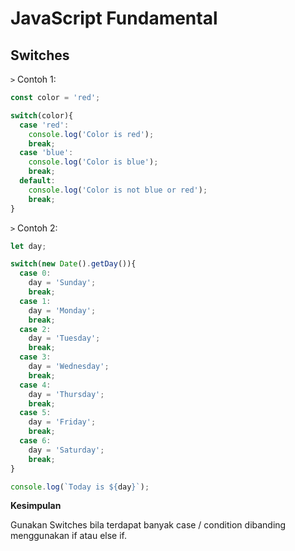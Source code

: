 # JavaScript Fundamental

## Switches

```>``` Contoh 1:

```javascript
const color = 'red';

switch(color){
  case 'red':
    console.log('Color is red');
    break;
  case 'blue':
    console.log('Color is blue');
    break;
  default:
    console.log('Color is not blue or red');
    break;
}
```



```>``` Contoh 2:

```javascript
let day;

switch(new Date().getDay()){
  case 0:
    day = 'Sunday';
    break;
  case 1:
    day = 'Monday';
    break;
  case 2:
    day = 'Tuesday';
    break;
  case 3:
    day = 'Wednesday';
    break;
  case 4:
    day = 'Thursday';
    break;
  case 5:
    day = 'Friday';
    break;
  case 6:
    day = 'Saturday';
    break;  
}

console.log(`Today is ${day}`);
```



**Kesimpulan**

Gunakan Switches bila terdapat banyak case / condition dibanding menggunakan if atau else if.





























